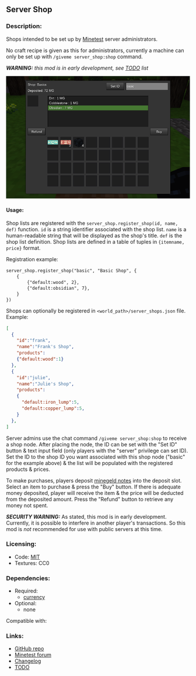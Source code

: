 ## Server Shop

### Description:

Shops intended to be set up by [Minetest](https://www.minetest.net/) server administrators.

No craft recipe is given as this for administrators, currently a machine can only be set up with `/giveme server_shop:shop` command.

***WARNING:** this mod is in early development, see [TODO](TODO.txt) list*

![screenshot](screenshot.png)

#### Usage:

Shop lists are registered with the `server_shop.register_shop(id, name, def)` function. `id` is a string identifier associated with the shop list. `name` is a human-readable string that will be displayed as the shop's title. `def` is the shop list definition. Shop lists are defined in a table of tuples in `{itemname, price}` format.

Registration example:
```
server_shop.register_shop("basic", "Basic Shop", {
	{
		{"default:wood", 2},
		{"default:obsidian", 7},
	}
})
```

Shops can optionally be registered in `<world_path>/server_shops.json` file. Example:

```json
[
  {
    "id":"frank",
    "name":"Frank's Shop",
    "products":
    {"default:wood":1}
  },
  {
    "id":"julie",
    "name":"Julie's Shop",
    "products":
    {
      "default:iron_lump":5,
      "default:copper_lump":5,
    }
  },
]
```

Server admins use the chat command `/giveme server_shop:shop` to receive a shop node. After placing the node, the ID can be set with the "Set ID" button & text input field (only players with the "server" privilege can set ID). Set the ID to the shop ID you want associated with this shop node ("basic" for the example above) & the list will be populated with the registered products & prices.

To make purchases, players deposit [minegeld notes][mod.currency] into the deposit slot. Select an item to purchase & press the "Buy" button. If there is adequate money deposited, player will receive the item & the price will be deducted from the deposited amount. Press the "Refund" button to retrieve any money not spent.

***SECURITY WARNING:*** As stated, this mod is in early development. Currently, it is possible to interfere in another player's transactions. So this mod is *not* recommended for use with public servers at this time.

### Licensing:

- Code: [MIT](LICENSE.txt)
- Textures: CC0

### Dependencies:

- Required:
  - [currency][mod.currency]
- Optional:
  - none

Compatible with:

### Links:

- [GitHub repo](https://github.com/AntumMT/mod-server_shop)
- [Minetest forum](https://forum.minetest.net/viewtopic.php?t=26645)
- [Changelog](CHANGES.txt)
- [TODO](TODO.txt)


[mod.currency]: https://forum.minetest.net/viewtopic.php?t=21339
